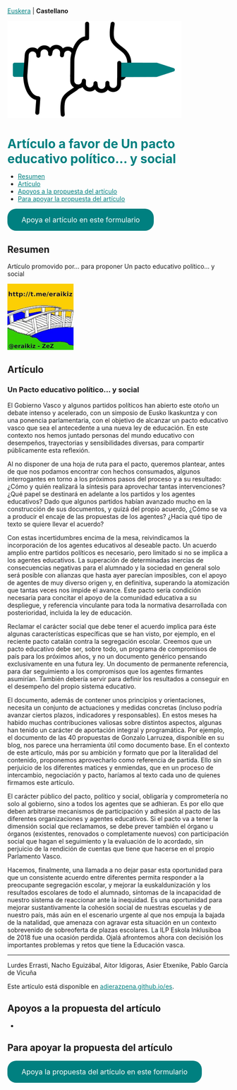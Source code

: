 [Euskera](/) | **Castellano**

<img src="img/icono.png">

<h1 id="adierazpena" style="margin-bottom: 10px;padding-bottom: 0;text-decoration: none !important;"><span style="color:#008080;">Artículo a favor de Un pacto educativo político… y social</span> </h1>

* [Resumen](#resumen)
* [Artículo](#artículo)
* [Apoyos a la propuesta del artículo](#apoyos-a-la-propuesta-del-artículo)
* [Para apoyar la propuesta del artículo](#para-apoyar-la-propuesta-del-artículo)

<a href="https://docs.google.com/forms/d/e/1FAIpQLSfwq5N2NxDttnR74odIyTSBpgzcE-AFLVuR_epoPB0HxQyFlQ/viewform" class="pressbutton">Apoya el artículo en este formulario</a>

## Resumen

Artículo promovido por… para proponer Un pacto educativo político… y social

<a href="http://t.me/eraikiz"><img src="img/zubiak-eraikiz_p.png"></a>


## Artículo 

### Un Pacto educativo político… y social 
 
El Gobierno Vasco y algunos partidos políticos han abierto este otoño un debate intenso y acelerado, con un simposio de Eusko Ikaskuntza y con una ponencia parlamentaria, con el objetivo de alcanzar un pacto educativo vasco que sea el antecedente a una nueva ley de educación. En este contexto nos hemos juntado personas del mundo educativo con desempeños, trayectorias y sensibilidades diversas, para compartir públicamente esta reflexión.

Al no disponer de una hoja de ruta para el pacto, queremos plantear, antes de que nos podamos encontrar con hechos consumados, algunos interrogantes en torno a los próximos pasos del proceso y a su resultado: ¿Cómo y quién realizará la síntesis para aprovechar tantas intervenciones? ¿Qué papel se destinará en adelante a los partidos y los agentes educativos? Dado que algunos partidos habían avanzado mucho en la construcción de sus documentos, y quizá del propio acuerdo, ¿Cómo se va a producir el encaje de las propuestas de los agentes? ¿Hacia qué tipo de texto se quiere llevar el acuerdo?

Con estas incertidumbres encima de la mesa, reivindicamos la incorporación de los agentes educativos al deseable pacto. Un acuerdo amplio entre partidos políticos es necesario, pero limitado si no se implica a los agentes educativos. La superación de determinadas inercias de consecuencias negativas para el alumnado y la sociedad en general solo será posible con alianzas que hasta ayer parecían imposibles, con el apoyo de agentes de muy diverso origen y, en definitiva, superando la atomización que tantas veces nos impide el avance. Este pacto sería condición necesaria para concitar el apoyo de la comunidad educativa a su despliegue, y referencia vinculante para toda la normativa desarrollada con posterioridad, incluida la ley de educación.

Reclamar el carácter social que debe tener el acuerdo implica para éste algunas características específicas que se han visto, por ejemplo, en el reciente pacto catalán contra la segregación escolar. Creemos que un pacto educativo debe ser, sobre todo, un programa de compromisos de país para los próximos años, y no un documento genérico pensando exclusivamente en una futura ley. Un documento de permanente referencia, para dar seguimiento a los compromisos que los agentes firmantes asumirían. También debería servir para definir los resultados a conseguir en el desempeño del propio sistema educativo.

El documento, además de contener unos principios y orientaciones,  necesita  un conjunto de actuaciones y medidas concretas (incluso podría avanzar ciertos plazos, indicadores y responsables). En estos meses ha habido muchas contribuciones valiosas sobre distintos aspectos, algunas han tenido un carácter de aportación integral y programática. Por ejemplo, el documento de las 40 propuestas de Gonzalo Larruzea, disponible en su blog, nos parece una herramienta útil como documento base. En el contexto de este artículo, más por su ambición y formato que por la literalidad del contenido, proponemos aprovecharlo como referencia de partida. Ello sin perjuicio de los diferentes matices y enmiendas, que en un proceso de intercambio, negociación y pacto, haríamos al texto cada uno de quienes firmamos este artículo.

El carácter público del pacto, político y social, obligaría y comprometería no solo al gobierno, sino a todos los agentes que se adhieran. Es por ello que deben arbitrarse mecanismos de participación y adhesión al pacto de las diferentes organizaciones y agentes educativos. Si el pacto va a tener la dimensión social que reclamamos, se debe prever también el órgano u órganos (existentes, renovados o completamente nuevos) con participación social que hagan el seguimiento y la evaluación de lo acordado, sin perjuicio de la rendición de cuentas que tiene que hacerse en el propio Parlamento Vasco.

Hacemos, finalmente, una llamada a no dejar pasar esta oportunidad para que un consistente acuerdo entre diferentes permita responder a la preocupante segregación escolar, y mejorar la euskaldunización y los resultados escolares de todo el alumnado, síntomas de la incapacidad de nuestro sistema de reaccionar ante la inequidad. Es una oportunidad para  mejorar sustantivamente la cohesión social de nuestras escuelas y de nuestro país, más aún en el escenario urgente al que nos empuja la bajada de la natalidad, que amenaza con agravar esta situación en un contexto sobrevenido de sobreoferta de plazas escolares. La ILP Eskola Inklusiboa de 2018 fue una ocasión perdida. Ojalá afrontemos ahora con decisión los importantes problemas y retos que tiene la Educación vasca.

<hr>
Lurdes Errasti, Nacho Eguizábal, Aitor Idigoras, Asier Etxenike, Pablo García de Vicuña

Este artículo está disponible en [adierazpena.github.io/es](https://adierazpena.github.io/es).

## Apoyos a la propuesta del artículo

-

## Para apoyar la propuesta del artículo

<a href="https://docs.google.com/forms/d/e/1FAIpQLSfwq5N2NxDttnR74odIyTSBpgzcE-AFLVuR_epoPB0HxQyFlQ/viewform" class="pressbutton">Apoya la propuesta del artículo en este formulario</a>

<meta property="og:title" content="adierazpena">
<style>
h1:nth-child(1) {
  visibility: hidden;
  line-height: 0;
}
.pressbutton {
    background-color: #008080;
    border: none;
    color: white;
    padding: 15px 32px;
    text-align: center;
    text-decoration: none;
    display: inline-block;
    font-size: 16px;
    text-align: center;
    border-radius: 20px;
}
a {
 color: #008080;
}
</style>
